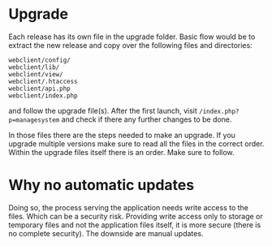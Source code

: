 # Upgrade

Each release has its own file in the upgrade folder.
Basic flow would be to extract the new release and copy over the following files and directories:

```
webclient/config/
webclient/lib/
webclient/view/
webclient/.htaccess
webclient/api.php
webclient/index.php
```

and follow the upgrade file(s). After the first launch, visit `/index.php?p=managesystem` and check if there any
further changes to be done.

In those files there are the steps needed to make an upgrade. If you upgrade multiple versions make sure to read
all the files in the correct order. Within the upgrade files itself there is an order. Make sure to follow.

# Why no automatic updates

Doing so, the process serving the application needs write access to the files. Which can be a security risk.
Providing write access only to storage or temporary files and not the application files itself, it is more
secure (there is no complete security).
The downside are manual updates.
